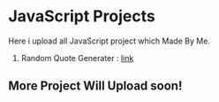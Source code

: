 # JavaScript Projects
Here i upload all JavaScript project which Made By Me.

1. Random Quote Generater : [link](https://github.com/dhruvdankhara/JavaScript-Project/tree/main/Random-Quote)

## More Project Will Upload soon!
